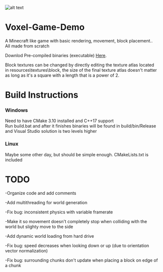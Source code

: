 ![alt text](https://yt3.ggpht.com/ytc/AKedOLSQvjKGIF-QWrv9fOuUKHzTPdOY_83WCK-fl1Hn=s900-c-k-c0x00ffffff-no-rj)

# Voxel-Game-Demo
 A Minecraft like game with basic rendering, movement, block placement.. All made from scratch
 
 Downlod Pre-compiled binaries (executable) [Here](https://github.com/aaron-nuy/Voxel-Game-Demo/releases/tag/v0.1.0-alpha).
 
 Block textures can be changed by directly editing the texture atlas located in resources\textures\block, the size of the final texture atlas doesn't matter as long as it's a square with a length that is a power of 2.
 
# Build Instructions
 ### Windows
  Need to have CMake 3.10 installed and C++17 support<br/>
  Run build.bat and after it finishes binaries will be found in build/bin/Release and Visual Studio solution is two levels higher
  
  
 ### Linux
  Maybe some other day, but should be simple enough. CMakeLists.txt is included
 
 
# TODO
 -Organize code and add comments
 
 
 -Add multithreading for world generation
 
 
 -Fix bug: inconsistent physics with variable framerate
 
 
 -Make it so movement doesn't completely stop when colliding with the world but slighty move to the side
 
 
 -Add dynamic world loading from hard drive
 
 
 -Fix bug: speed decreases when looking down or up (due to orientation vector normalization)
 
 
 -Fix bug: surrounding chunks don't update when placing a block on edge of a chunk
